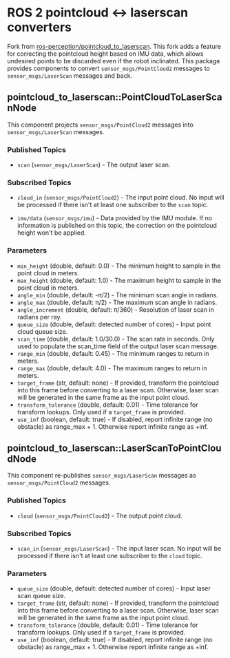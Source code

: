 # ROS 2 pointcloud <-> laserscan converters

Fork from [ros-perception/pointcloud_to_laserscan](https://github.com/ros-perception/pointcloud_to_laserscan). This fork adds a feature for correcting the pointcloud height based on IMU data, which allows undesired points to be discarded even if the robot inclinated. This package provides components to convert `sensor_msgs/PointCloud2` messages to `sensor_msgs/LaserScan` messages and back.

## pointcloud\_to\_laserscan::PointCloudToLaserScanNode

This component projects `sensor_msgs/PointCloud2` messages into `sensor_msgs/LaserScan` messages.

### Published Topics

* `scan` (`sensor_msgs/LaserScan`) - The output laser scan.

### Subscribed Topics

* `cloud_in` (`sensor_msgs/PointCloud2`) - The input point cloud. No input will be processed if there isn't at least one subscriber to the `scan` topic.

* `imu/data` (`sensor_msgs/imu`) - Data provided by the IMU module. If no information is published on this topic, the correction on the pointcloud height won't be applied.

### Parameters

* `min_height` (double, default: 0.0) - The minimum height to sample in the point cloud in meters.
* `max_height` (double, default: 1.0) - The maximum height to sample in the point cloud in meters.
* `angle_min` (double, default: -π/2) - The minimum scan angle in radians.
* `angle_max` (double, default: π/2) - The maximum scan angle in radians.
* `angle_increment` (double, default: π/360) - Resolution of laser scan in radians per ray.
* `queue_size` (double, default: detected number of cores) - Input point cloud queue size.
* `scan_time` (double, default: 1.0/30.0) - The scan rate in seconds. Only used to populate the scan_time field of the output laser scan message.
* `range_min` (double, default: 0.45) - The minimum ranges to return in meters.
* `range_max` (double, default: 4.0) - The maximum ranges to return in meters.
* `target_frame` (str, default: none) - If provided, transform the pointcloud into this frame before converting to a laser scan. Otherwise, laser scan will be generated in the same frame as the input point cloud.
* `transform_tolerance` (double, default: 0.01) - Time tolerance for transform lookups. Only used if a `target_frame` is provided.
* `use_inf` (boolean, default: true) - If disabled, report infinite range (no obstacle) as range_max + 1. Otherwise report infinite range as +inf.

## pointcloud\_to\_laserscan::LaserScanToPointCloudNode

This component re-publishes `sensor_msgs/LaserScan` messages as `sensor_msgs/PointCloud2` messages.

### Published Topics

* `cloud` (`sensor_msgs/PointCloud2`) - The output point cloud.

### Subscribed Topics

* `scan_in` (`sensor_msgs/LaserScan`) - The input laser scan. No input will be processed if there isn't at least one subscriber to the `cloud` topic.

### Parameters

* `queue_size` (double, default: detected number of cores) - Input laser scan queue size.
* `target_frame` (str, default: none) - If provided, transform the pointcloud into this frame before converting to a laser scan. Otherwise, laser scan will be generated in the same frame as the input point cloud.
* `transform_tolerance` (double, default: 0.01) - Time tolerance for transform lookups. Only used if a `target_frame` is provided.
* `use_inf` (boolean, default: true) - If disabled, report infinite range (no obstacle) as range_max + 1. Otherwise report infinite range as +inf.
